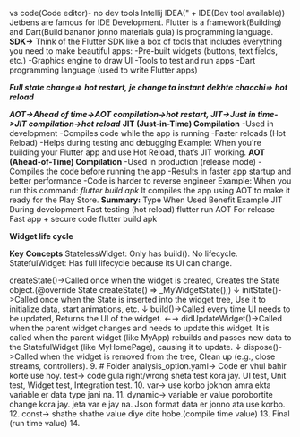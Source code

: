 vs code(Code editor)- no dev tools
Intellij IDEA(" + IDE(Dev tool available))
Jetbens are famous for IDE Development.
Flutter is a framework(Building) and Dart(Build bananor jonno materials gula) is programming language.
**SDK->**
Think of the Flutter SDK like a box of tools that includes everything you need to make beautiful apps:
-Pre-built widgets (buttons, text fields, etc.)
-Graphics engine to draw UI
-Tools to test and run apps
-Dart programming language (used to write Flutter apps)

_**Full state change=> hot restart, je change ta instant dekhte chacchi=> hot reload**_

**_AOT->Ahead of time->AOT compilation->hot restart, JIT->Just in time->JIT compilation->hot reload_**
**JIT (Just-in-Time) Compilation**
-Used in development
-Compiles code while the app is running
-Faster reloads (Hot Reload)
-Helps during testing and debugging
Example:
When you're building your Flutter app and use Hot Reload, that’s JIT working.
**AOT (Ahead-of-Time) Compilation**
-Used in production (release mode)
-Compiles the code before running the app
-Results in faster app startup and better performance
-Code is harder to reverse engineer
   Example:
   When you run this command:
   _flutter build apk_
It compiles the app using AOT to make it ready for the Play Store.
**Summary:**
   Type	 When Used	          Benefit	                         Example
   JIT	 During development	  Fast testing (hot reload)	         flutter run
   AOT	 For release	      Fast app + secure code	         flutter build apk

**Widget life cycle**

**Key Concepts**
   StatelessWidget: Only has build(). No lifecycle.
   StatefulWidget: Has full lifecycle because its UI can change.

   createState()->Called once when the widget is created, Creates the State object.(@override State<MyWidget> createState() => _MyWidgetState();)
   ↓
   initState()->Called once when the State is inserted into the widget tree, Use it to initialize data, start animations, etc.
   ↓
   build()->Called every time UI needs to be updated, Returns the UI of the widget. ←→ didUpdateWidget()->Called when the parent widget changes and needs to update this widget. It is called when the parent widget (like MyApp) rebuilds and passes new data to the StatefulWidget (like MyHomePage), causing it to update.
   ↓
   dispose()->Called when the widget is removed from the tree, Clean up (e.g., close streams, controllers).
9. # Folder
analysis_option.yaml-> Code er vhul bahir korte use hoy.
test-> code gula right/wrong sheta test kora jay. UI test, Unit test, Widget test, Integration test.
10. var-> use korbo jokhon amra ekta variable er data type jani na.
11. dynamic-> variable er value porobortite change kora jay. jeta var e jay na. Json format data er jonno ata use korbo.
12. const-> shathe shathe value diye dite hobe.(compile time value)
13. Final (run time value)
14. 
